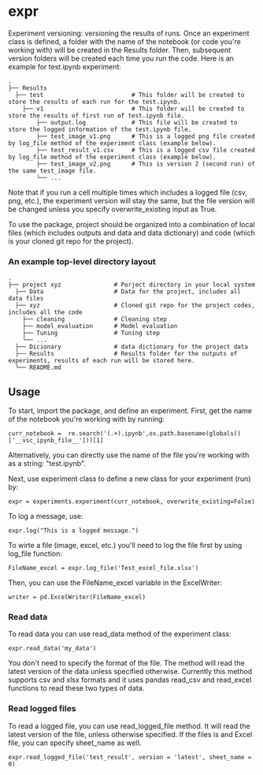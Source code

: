 # expr
Experiment versioning: versioning the results of runs. Once an experiment class is defined, a folder with the name of the notebook (or code you're working with) will be created in the Results folder. Then, subsequent version folders will be created each time you run the code. Here is an example for test.ipynb experiment:

    .
    ├── Results
      ├── test                         # This folder will be created to store the results of each run for the test.ipynb.
        ├── v1                         # This folder will be created to store the results of first run of test.ipynb file.
            ├── output.log             # This file will be created to store the logged information of the test.ipynb file. 
            ├── test_image_v1.png      # This is a logged png file created by log_file method of the experiment class (example below).
            ├── test_result_v1.csv     # This is a logged csv file created by log_file method of the experiment class (example below).
            ├── test_image_v2.png      # This is version 2 (second run) of the same test_image file. 
            └── ...
Note that if you run a cell multiple times which includes a logged file (csv, png, etc.), the experiment version will stay the same, but the file version will be changed unless you specify overwrite_existing input as True.
        
To use the package, project should be organized into a combination of local files (which includes outputs and data and data dictionary) and code (which is your cloned git repo for the project).

### An example top-level directory layout

    .
    ├── project xyz               # Porject directory in your local system
      ├── Data                    # Data for the project, includes all data files
      ├── xyz                     # Cloned git repo for the project codes, includes all the code
        ├── cleaning              # Cleaning step
        ├── model_evaluation      # Model evaluation
        ├── Tuning                # Tuning step
        └── ...
      ├── Dicionary               # data dictionary for the project data
      ├── Results                 # Results folder for the outputs of experiments, results of each run will be stored here.
      └── README.md

## Usage
To start, import the package, and define an experiment. 
First, get the name of the notebook you're working with by running:
```
curr_notebook =  re.search('(.+).ipynb',os.path.basename(globals()['__vsc_ipynb_file__']))[1]
```
Alternatively, you can directly use the name of the file you're working with as a string: "test.ipynb".

Next, use experiment class to define a new class for your experiment (run) by:
```
expr = experiments.experiment(curr_notebook, overwrite_existing=False)
```

To log a message, use:
```
expr.log("This is a logged message.")
````

To wirte a file (image, excel, etc.) you'll need to log the file first by using log_file function:
```
FileName_excel = expr.log_file('Test_excel_file.xlsx')
```
Then, you can use the FileName_excel variable in the ExcelWriter:
```
writer = pd.ExcelWriter(FileName_excel)
```

### Read data
To read data you can use read_data method of the experiment class:
```
expr.read_data('my_data')
```
You don't need to specify the format of the file. The method will read the latest version of the data unless specified otherwise. Currently this method supports csv and xlsx formats and it uses pandas read_csv and read_excel functions to read these two types of data.

### Read logged files
To read a logged file, you can use read_logged_file method. It will read the latest version of the file, unless otherwise specified. If the files is and Excel file, you can specify sheet_name as well.
```
expr.read_logged_file('test_result', version = 'latest', sheet_name = 0)
```
